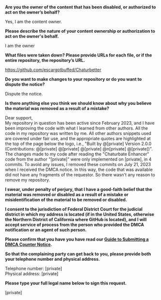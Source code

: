 **Are you the owner of the content that has been disabled, or authorized to act on the owner’s behalf?**

Yes, I am the content owner.

**Please describe the nature of your content ownership or authorization to act on the owner's behalf.**

I am the owner

**What files were taken down? Please provide URLs for each file, or if the entire repository, the repository’s URL.**

https://github.com/escargotbuffed/Chaturbetter

**Do you want to make changes to your repository or do you want to dispute the notice?**

Dispute the notice.

**Is there anything else you think we should know about why you believe the material was removed as a result of a mistake?**

Dear support,  
My repository in question has been active since February 2023, and I have been improving the code with what I learned from other authors. All the code in my repository was written by me. All other authors snippets used are covered under fair use, and the appropriate quotes are highlighted at the top of the page below the logo, i.e., "Built by @[private] Version 2.0.0 (Contributions: @[private] @[private] @[private] @n[private] @[private])".  
The changes made to my code after reading the "Chaturbate Enhancer" code from the author "[private]" were only implemented on [private], in 4 commits. To avoid any issues, I removed these commits on July 21, 2023 when I received the DMCA notice. In this way, the code that was available did not have any fragments of the requestor. So there wasn't any reason to remove my repository.

**I swear, under penalty of perjury, that I have a good-faith belief that the material was removed or disabled as a result of a mistake or misidentification of the material to be removed or disabled.**

**I consent to the jurisdiction of Federal District Court for the judicial district in which my address is located (if in the United States, otherwise the Northern District of California where GitHub is located), and I will accept service of process from the person who provided the DMCA notification or an agent of such person.**

**Please confirm that you have you have read our <a href="https://docs.github.com/articles/guide-to-submitting-a-dmca-counter-notice">Guide to Submitting a DMCA Counter Notice</a>.**

**So that the complaining party can get back to you, please provide both your telephone number and physical address.**

Telephone number: [private]  
Physical address: [private]

**Please type your full legal name below to sign this request.**

[private]
